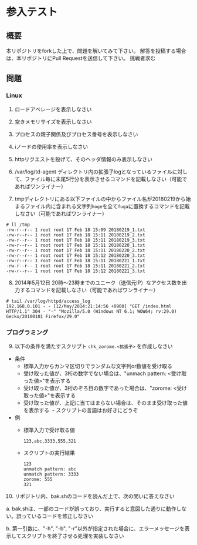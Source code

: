 参入テスト
====

## 概要
本リポジトリをforkした上で、問題を解いてみて下さい。
解答を投稿する場合は、本リポジトリにPull Requestを送信して下さい。
挑戦者求む

## 問題

### Linux

1. ロードアベレージを表示しなさい

2. 空きメモリサイズを表示しなさい

3. プロセスの親子関係及びプロセス番号を表示しなさい

4. iノードの使用率を表示しなさい

5. httpリクエストを投げて、そのヘッダ情報のみ表示しなさい

6. /var/log/td-agent ディレクトリ内の拡張子logとなっているファイルに対して、ファイル毎に末尾5行分を表示させるコマンドを記載しなさい（可能であればワンライナー）

7. tmpディレクトリにある以下ファイルの中からファイル名が20180219から始まるファイル内に含まれる文字列`hoge`を全て`fuga`に置換するコマンドを記載しなさい（可能であればワンライナー）

  ```
  # ll /tmp
  -rw-r--r-- 1 root root 17 Feb 18 15:09 20180219_1.txt
  -rw-r--r-- 1 root root 17 Feb 18 15:11 20180219_2.txt
  -rw-r--r-- 1 root root 17 Feb 18 15:11 20180219_3.txt
  -rw-r--r-- 1 root root 17 Feb 18 15:11 20180220_1.txt
  -rw-r--r-- 1 root root 17 Feb 18 15:11 20180220_2.txt
  -rw-r--r-- 1 root root 17 Feb 18 15:12 20180220_3.txt
  -rw-r--r-- 1 root root 17 Feb 18 15:11 20180221_1.txt
  -rw-r--r-- 1 root root 17 Feb 18 15:11 20180221_2.txt
  -rw-r--r-- 1 root root 17 Feb 18 15:12 20180221_3.txt
  ```

8. 2014年5月12日 20時～23時までのユニーク（送信元IP）なアクセス数を出力するコマンドを記載しなさい（可能であればワンライナー）

  ```
  # tail /var/log/httpd/access_log
  192.168.0.101 - - [12/May/2014:21:14:56 +0900] "GET /index.html HTTP/1.1" 304 - "-" "Mozilla/5.0 (Windows NT 6.1; WOW64; rv:29.0) Gecko/20100101 Firefox/29.0"
  ```

### プログラミング

9. 以下の条件を満たすスクリプト `chk_zorome.<拡張子>` を作成しなさい
- 条件
  - 標準入力からカンマ区切りでランダムな文字列or数値を受け取る
  - 受け取った値が、3桁の数字でない場合は、"unmach pattern: <受け取った値>"を表示する
  - 受け取った値が、3桁のぞろ目の数字であった場合は、"zorome: <受け取った値>"を表示する
  - 受け取った値が、上記に当てはまらない場合は、そのまま受け取った値を表示する
  - スクリプトの言語はお好きにどうぞ
- 例
  - 標準入力で受け取る値
  
    ```
    123,abc,3333,555,321
    ```

  - スクリプトの実行結果

    ```
    123
    unmatch pattern: abc
    unmatch pattern: 3333
    zorome: 555
    321
    ```

10. リポジトリ内、bak.shのコードを読んだ上で、次の問いに答えなさい
  
  a. bak.shは、一部のコードが誤っており、実行すると意図した通りに動作しない。誤っているコードを修正しなさい
  
  b. 第一引数に、"-h", "-b", "-r"以外が指定された場合に、エラーメッセージを表示してスクリプトを終了させる処理を実装しなさい
  
